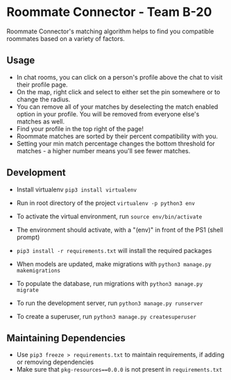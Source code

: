 # Roommate Connector - Team B-20 
Roommate Connector's matching algorithm helps to find you compatible roommates based on a variety of factors. 

## Usage ##
* In chat rooms, you can click on a person's profile above the chat to visit their profile page.
* On the map, right click and select to either set the pin somewhere or to change the radius.
* You can remove all of your matches by deselecting the match enabled option in your profile. You will be removed from everyone else's matches as well.
* Find your profile in the top right of the page!
* Roommate matches are sorted by their percent compatibility with you.
* Setting your min match percentage changes the bottom threshold for matches - a higher number means you'll see fewer matches.

## Development ##

* Install virtualenv
`pip3 install virtualenv`

* Run in root directory of the project
`virtualenv -p python3 env`

* To activate the virtual environment, run
`source env/bin/activate`

* The environment should activate, with a "(env)" in front of the PS1 (shell prompt)

* `pip3 install -r requirements.txt` will install the required packages

* When models are updated, make migrations with
`python3 manage.py makemigrations`

* To populate the database, run migrations with
`python3 manage.py migrate`

* To run the development server, run
`python3 manage.py runserver`

* To create a superuser, run
`python3 manage.py createsuperuser`

## Maintaining Dependencies ##
* Use `pip3 freeze > requirements.txt` to maintain requirements, if adding or removing dependencies
* Make sure that `pkg-resources==0.0.0` is not present in `requirements.txt`
